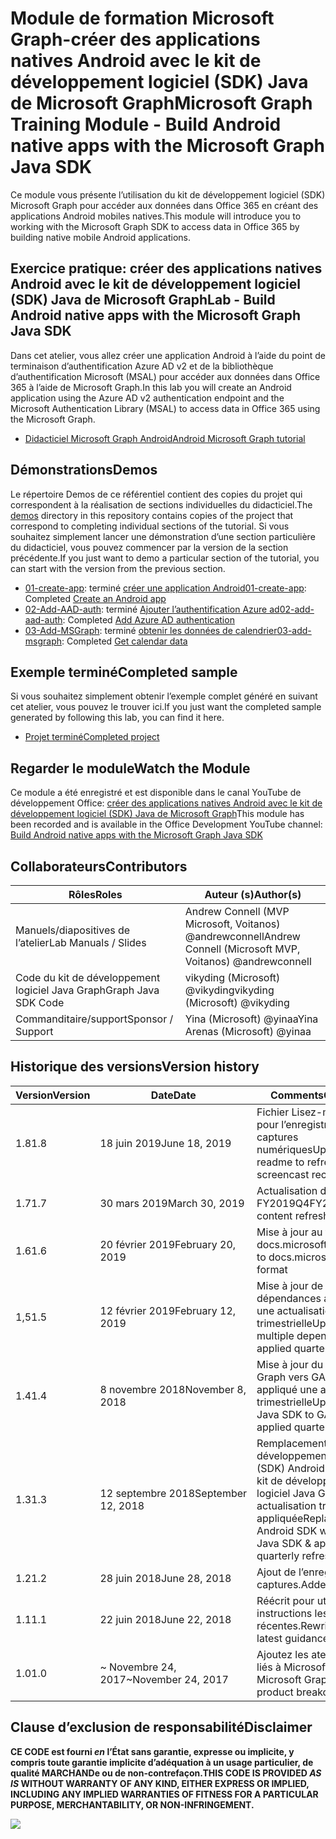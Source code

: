 # <a name="microsoft-graph-training-module---build-android-native-apps-with-the-microsoft-graph-java-sdk"></a><span data-ttu-id="e1209-101">Module de formation Microsoft Graph-créer des applications natives Android avec le kit de développement logiciel (SDK) Java de Microsoft Graph</span><span class="sxs-lookup"><span data-stu-id="e1209-101">Microsoft Graph Training Module - Build Android native apps with the Microsoft Graph Java SDK</span></span>

<span data-ttu-id="e1209-102">Ce module vous présente l’utilisation du kit de développement logiciel (SDK) Microsoft Graph pour accéder aux données dans Office 365 en créant des applications Android mobiles natives.</span><span class="sxs-lookup"><span data-stu-id="e1209-102">This module will introduce you to working with the Microsoft Graph SDK to access data in Office 365 by building native mobile Android applications.</span></span>

## <a name="lab---build-android-native-apps-with-the-microsoft-graph-java-sdk"></a><span data-ttu-id="e1209-103">Exercice pratique: créer des applications natives Android avec le kit de développement logiciel (SDK) Java de Microsoft Graph</span><span class="sxs-lookup"><span data-stu-id="e1209-103">Lab - Build Android native apps with the Microsoft Graph Java SDK</span></span>

<span data-ttu-id="e1209-104">Dans cet atelier, vous allez créer une application Android à l’aide du point de terminaison d’authentification Azure AD v2 et de la bibliothèque d’authentification Microsoft (MSAL) pour accéder aux données dans Office 365 à l’aide de Microsoft Graph.</span><span class="sxs-lookup"><span data-stu-id="e1209-104">In this lab you will create an Android application using the Azure AD v2 authentication endpoint and the Microsoft Authentication Library (MSAL) to access data in Office 365 using the Microsoft Graph.</span></span>

- [<span data-ttu-id="e1209-105">Didacticiel Microsoft Graph Android</span><span class="sxs-lookup"><span data-stu-id="e1209-105">Android Microsoft Graph tutorial</span></span>](https://docs.microsoft.com/graph/tutorials/android)

## <a name="demos"></a><span data-ttu-id="e1209-106">Démonstrations</span><span class="sxs-lookup"><span data-stu-id="e1209-106">Demos</span></span>

<span data-ttu-id="e1209-107">Le [](./demos) répertoire Demos de ce référentiel contient des copies du projet qui correspondent à la réalisation de sections individuelles du didacticiel.</span><span class="sxs-lookup"><span data-stu-id="e1209-107">The [demos](./demos) directory in this repository contains copies of the project that correspond to completing individual sections of the tutorial.</span></span> <span data-ttu-id="e1209-108">Si vous souhaitez simplement lancer une démonstration d’une section particulière du didacticiel, vous pouvez commencer par la version de la section précédente.</span><span class="sxs-lookup"><span data-stu-id="e1209-108">If you just want to demo a particular section of the tutorial, you can start with the version from the previous section.</span></span>

- <span data-ttu-id="e1209-109">[01-create-app](demos/01-create-app): terminé [créer une application Android](https://docs.microsoft.com/graph/tutorials/android?tutorial-step=1)</span><span class="sxs-lookup"><span data-stu-id="e1209-109">[01-create-app](demos/01-create-app): Completed [Create an Android app](https://docs.microsoft.com/graph/tutorials/android?tutorial-step=1)</span></span>
- <span data-ttu-id="e1209-110">[02-Add-AAD-auth](demos/02-add-aad-auth): terminé [Ajouter l’authentification Azure ad](https://docs.microsoft.com/graph/tutorials/android?tutorial-step=3)</span><span class="sxs-lookup"><span data-stu-id="e1209-110">[02-add-aad-auth](demos/02-add-aad-auth): Completed [Add Azure AD authentication](https://docs.microsoft.com/graph/tutorials/android?tutorial-step=3)</span></span>
- <span data-ttu-id="e1209-111">[03-Add-MSGraph](demos/03-add-msgraph): terminé [obtenir les données de calendrier](https://docs.microsoft.com/graph/tutorials/android?tutorial-step=4)</span><span class="sxs-lookup"><span data-stu-id="e1209-111">[03-add-msgraph](demos/03-add-msgraph): Completed [Get calendar data](https://docs.microsoft.com/graph/tutorials/android?tutorial-step=4)</span></span>

## <a name="completed-sample"></a><span data-ttu-id="e1209-112">Exemple terminé</span><span class="sxs-lookup"><span data-stu-id="e1209-112">Completed sample</span></span>

<span data-ttu-id="e1209-113">Si vous souhaitez simplement obtenir l’exemple complet généré en suivant cet atelier, vous pouvez le trouver ici.</span><span class="sxs-lookup"><span data-stu-id="e1209-113">If you just want the completed sample generated by following this lab, you can find it here.</span></span>

- [<span data-ttu-id="e1209-114">Projet terminé</span><span class="sxs-lookup"><span data-stu-id="e1209-114">Completed project</span></span>](demos/03-add-msgraph)

## <a name="watch-the-module"></a><span data-ttu-id="e1209-115">Regarder le module</span><span class="sxs-lookup"><span data-stu-id="e1209-115">Watch the Module</span></span>

<span data-ttu-id="e1209-116">Ce module a été enregistré et est disponible dans le canal YouTube de développement Office: [créer des applications natives Android avec le kit de développement logiciel (SDK) Java de Microsoft Graph](https://youtu.be/BLmOmv4FSsQ)</span><span class="sxs-lookup"><span data-stu-id="e1209-116">This module has been recorded and is available in the Office Development YouTube channel: [Build Android native apps with the Microsoft Graph Java SDK](https://youtu.be/BLmOmv4FSsQ)</span></span>

## <a name="contributors"></a><span data-ttu-id="e1209-117">Collaborateurs</span><span class="sxs-lookup"><span data-stu-id="e1209-117">Contributors</span></span>

| <span data-ttu-id="e1209-118">Rôles</span><span class="sxs-lookup"><span data-stu-id="e1209-118">Roles</span></span>                | <span data-ttu-id="e1209-119">Auteur (s)</span><span class="sxs-lookup"><span data-stu-id="e1209-119">Author(s)</span></span>                                               |
| -------------------- | ------------------------------------------------------- |
| <span data-ttu-id="e1209-120">Manuels/diapositives de l’atelier</span><span class="sxs-lookup"><span data-stu-id="e1209-120">Lab Manuals / Slides</span></span> | <span data-ttu-id="e1209-121">Andrew Connell (MVP Microsoft, Voitanos) @andrewconnell</span><span class="sxs-lookup"><span data-stu-id="e1209-121">Andrew Connell (Microsoft MVP, Voitanos) @andrewconnell</span></span> |
| <span data-ttu-id="e1209-122">Code du kit de développement logiciel Java Graph</span><span class="sxs-lookup"><span data-stu-id="e1209-122">Graph Java SDK Code</span></span>  | <span data-ttu-id="e1209-123">vikyding (Microsoft) @vikyding</span><span class="sxs-lookup"><span data-stu-id="e1209-123">vikyding (Microsoft) @vikyding</span></span>                          |
| <span data-ttu-id="e1209-124">Commanditaire/support</span><span class="sxs-lookup"><span data-stu-id="e1209-124">Sponsor / Support</span></span>    | <span data-ttu-id="e1209-125">Yina (Microsoft) @yinaa</span><span class="sxs-lookup"><span data-stu-id="e1209-125">Yina Arenas (Microsoft) @yinaa</span></span>                          |

## <a name="version-history"></a><span data-ttu-id="e1209-126">Historique des versions</span><span class="sxs-lookup"><span data-stu-id="e1209-126">Version history</span></span>

| <span data-ttu-id="e1209-127">Version</span><span class="sxs-lookup"><span data-stu-id="e1209-127">Version</span></span> | <span data-ttu-id="e1209-128">Date</span><span class="sxs-lookup"><span data-stu-id="e1209-128">Date</span></span>               | <span data-ttu-id="e1209-129">Comments</span><span class="sxs-lookup"><span data-stu-id="e1209-129">Comments</span></span>                                                                   |
| ------- | ------------------ | -------------------------------------------------------------------------- |
| <span data-ttu-id="e1209-130">1.8</span><span class="sxs-lookup"><span data-stu-id="e1209-130">1.8</span></span>     | <span data-ttu-id="e1209-131">18 juin 2019</span><span class="sxs-lookup"><span data-stu-id="e1209-131">June 18, 2019</span></span>      | <span data-ttu-id="e1209-132">Fichier Lisez-moi mis à jour pour l’enregistrement de captures numériques</span><span class="sxs-lookup"><span data-stu-id="e1209-132">Updated readme to refreshed screencast recording</span></span>                           |
| <span data-ttu-id="e1209-133">1.7</span><span class="sxs-lookup"><span data-stu-id="e1209-133">1.7</span></span>     | <span data-ttu-id="e1209-134">30 mars 2019</span><span class="sxs-lookup"><span data-stu-id="e1209-134">March 30, 2019</span></span>     | <span data-ttu-id="e1209-135">Actualisation du contenu FY2019Q4</span><span class="sxs-lookup"><span data-stu-id="e1209-135">FY2019Q4 content refresh</span></span>                                                   |
| <span data-ttu-id="e1209-136">1.6</span><span class="sxs-lookup"><span data-stu-id="e1209-136">1.6</span></span>     | <span data-ttu-id="e1209-137">20 février 2019</span><span class="sxs-lookup"><span data-stu-id="e1209-137">February 20, 2019</span></span>  | <span data-ttu-id="e1209-138">Mise à jour au format docs.microsoft.com</span><span class="sxs-lookup"><span data-stu-id="e1209-138">Updated to docs.microsoft.com format</span></span>                                       |
| <span data-ttu-id="e1209-139">1,5</span><span class="sxs-lookup"><span data-stu-id="e1209-139">1.5</span></span>     | <span data-ttu-id="e1209-140">12 février 2019</span><span class="sxs-lookup"><span data-stu-id="e1209-140">February 12, 2019</span></span>  | <span data-ttu-id="e1209-141">Mise à jour de plusieurs dépendances appliquées à une actualisation trimestrielle</span><span class="sxs-lookup"><span data-stu-id="e1209-141">Updated multiple dependencies applied quarterly refresh</span></span>                    |
| <span data-ttu-id="e1209-142">1.4</span><span class="sxs-lookup"><span data-stu-id="e1209-142">1.4</span></span>     | <span data-ttu-id="e1209-143">8 novembre 2018</span><span class="sxs-lookup"><span data-stu-id="e1209-143">November 8, 2018</span></span>   | <span data-ttu-id="e1209-144">Mise à jour du SDK Java Graph vers GA v1 & appliqué une actualisation trimestrielle</span><span class="sxs-lookup"><span data-stu-id="e1209-144">Updated Graph Java SDK to GA v1 & applied quarterly refresh</span></span>                |
| <span data-ttu-id="e1209-145">1.3</span><span class="sxs-lookup"><span data-stu-id="e1209-145">1.3</span></span>     | <span data-ttu-id="e1209-146">12 septembre 2018</span><span class="sxs-lookup"><span data-stu-id="e1209-146">September 12, 2018</span></span> | <span data-ttu-id="e1209-147">Remplacement du kit de développement logiciel (SDK) Android Graph par le kit de développement logiciel Java Graph & actualisation trimestrielle appliquée</span><span class="sxs-lookup"><span data-stu-id="e1209-147">Replaced Graph Android SDK with Graph Java SDK & applied quarterly refresh</span></span> |
| <span data-ttu-id="e1209-148">1.2</span><span class="sxs-lookup"><span data-stu-id="e1209-148">1.2</span></span>     | <span data-ttu-id="e1209-149">28 juin 2018</span><span class="sxs-lookup"><span data-stu-id="e1209-149">June 28, 2018</span></span>      | <span data-ttu-id="e1209-150">Ajout de l’enregistrement de captures.</span><span class="sxs-lookup"><span data-stu-id="e1209-150">Added screencast.</span></span>                                                          |
| <span data-ttu-id="e1209-151">1.1</span><span class="sxs-lookup"><span data-stu-id="e1209-151">1.1</span></span>     | <span data-ttu-id="e1209-152">22 juin 2018</span><span class="sxs-lookup"><span data-stu-id="e1209-152">June 22, 2018</span></span>      | <span data-ttu-id="e1209-153">Réécrit pour utiliser les instructions les plus récentes.</span><span class="sxs-lookup"><span data-stu-id="e1209-153">Rewritten to use latest guidance.</span></span>                                          |
| <span data-ttu-id="e1209-154">1.0</span><span class="sxs-lookup"><span data-stu-id="e1209-154">1.0</span></span>     | <span data-ttu-id="e1209-155">~ Novembre 24, 2017</span><span class="sxs-lookup"><span data-stu-id="e1209-155">~November 24, 2017</span></span> | <span data-ttu-id="e1209-156">Ajoutez les ateliers produits liés à Microsoft Graph.</span><span class="sxs-lookup"><span data-stu-id="e1209-156">Add Microsoft Graph related product breakouts.</span></span>                             |

## <a name="disclaimer"></a><span data-ttu-id="e1209-157">Clause d’exclusion de responsabilité</span><span class="sxs-lookup"><span data-stu-id="e1209-157">Disclaimer</span></span>

<span data-ttu-id="e1209-158">**CE CODE est fourni _en_ l’État sans garantie, expresse ou implicite, y compris toute garantie implicite d’adéquation à un usage particulier, de qualité MARCHANDe ou de non-contrefaçon.**</span><span class="sxs-lookup"><span data-stu-id="e1209-158">**THIS CODE IS PROVIDED _AS IS_ WITHOUT WARRANTY OF ANY KIND, EITHER EXPRESS OR IMPLIED, INCLUDING ANY IMPLIED WARRANTIES OF FITNESS FOR A PARTICULAR PURPOSE, MERCHANTABILITY, OR NON-INFRINGEMENT.**</span></span>

<img src="https://telemetry.sharepointpnp.com/msgraph-training-android" />
